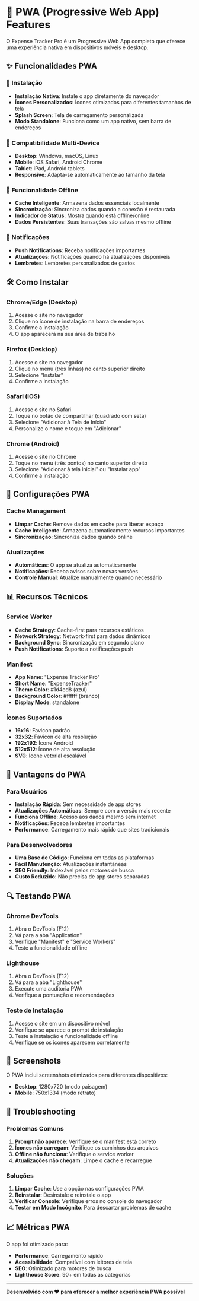 # 📱 PWA (Progressive Web App) Features

O Expense Tracker Pro é um Progressive Web App completo que oferece uma experiência nativa em dispositivos móveis e desktop.

## ✨ Funcionalidades PWA

### 🚀 Instalação
- **Instalação Nativa**: Instale o app diretamente do navegador
- **Ícones Personalizados**: Ícones otimizados para diferentes tamanhos de tela
- **Splash Screen**: Tela de carregamento personalizada
- **Modo Standalone**: Funciona como um app nativo, sem barra de endereços

### 📱 Compatibilidade Multi-Device
- **Desktop**: Windows, macOS, Linux
- **Mobile**: iOS Safari, Android Chrome
- **Tablet**: iPad, Android tablets
- **Responsive**: Adapta-se automaticamente ao tamanho da tela

### 🔄 Funcionalidade Offline
- **Cache Inteligente**: Armazena dados essenciais localmente
- **Sincronização**: Sincroniza dados quando a conexão é restaurada
- **Indicador de Status**: Mostra quando está offline/online
- **Dados Persistentes**: Suas transações são salvas mesmo offline

### 🔔 Notificações
- **Push Notifications**: Receba notificações importantes
- **Atualizações**: Notificações quando há atualizações disponíveis
- **Lembretes**: Lembretes personalizados de gastos

## 🛠️ Como Instalar

### Chrome/Edge (Desktop)
1. Acesse o site no navegador
2. Clique no ícone de instalação na barra de endereços
3. Confirme a instalação
4. O app aparecerá na sua área de trabalho

### Firefox (Desktop)
1. Acesse o site no navegador
2. Clique no menu (três linhas) no canto superior direito
3. Selecione "Instalar"
4. Confirme a instalação

### Safari (iOS)
1. Acesse o site no Safari
2. Toque no botão de compartilhar (quadrado com seta)
3. Selecione "Adicionar à Tela de Início"
4. Personalize o nome e toque em "Adicionar"

### Chrome (Android)
1. Acesse o site no Chrome
2. Toque no menu (três pontos) no canto superior direito
3. Selecione "Adicionar à tela inicial" ou "Instalar app"
4. Confirme a instalação

## 🔧 Configurações PWA

### Cache Management
- **Limpar Cache**: Remove dados em cache para liberar espaço
- **Cache Inteligente**: Armazena automaticamente recursos importantes
- **Sincronização**: Sincroniza dados quando online

### Atualizações
- **Automáticas**: O app se atualiza automaticamente
- **Notificações**: Receba avisos sobre novas versões
- **Controle Manual**: Atualize manualmente quando necessário

## 📊 Recursos Técnicos

### Service Worker
- **Cache Strategy**: Cache-first para recursos estáticos
- **Network Strategy**: Network-first para dados dinâmicos
- **Background Sync**: Sincronização em segundo plano
- **Push Notifications**: Suporte a notificações push

### Manifest
- **App Name**: "Expense Tracker Pro"
- **Short Name**: "ExpenseTracker"
- **Theme Color**: #1d4ed8 (azul)
- **Background Color**: #ffffff (branco)
- **Display Mode**: standalone

### Ícones Suportados
- **16x16**: Favicon padrão
- **32x32**: Favicon de alta resolução
- **192x192**: Ícone Android
- **512x512**: Ícone de alta resolução
- **SVG**: Ícone vetorial escalável

## 🚀 Vantagens do PWA

### Para Usuários
- **Instalação Rápida**: Sem necessidade de app stores
- **Atualizações Automáticas**: Sempre com a versão mais recente
- **Funciona Offline**: Acesso aos dados mesmo sem internet
- **Notificações**: Receba lembretes importantes
- **Performance**: Carregamento mais rápido que sites tradicionais

### Para Desenvolvedores
- **Uma Base de Código**: Funciona em todas as plataformas
- **Fácil Manutenção**: Atualizações instantâneas
- **SEO Friendly**: Indexável pelos motores de busca
- **Custo Reduzido**: Não precisa de app stores separadas

## 🔍 Testando PWA

### Chrome DevTools
1. Abra o DevTools (F12)
2. Vá para a aba "Application"
3. Verifique "Manifest" e "Service Workers"
4. Teste a funcionalidade offline

### Lighthouse
1. Abra o DevTools (F12)
2. Vá para a aba "Lighthouse"
3. Execute uma auditoria PWA
4. Verifique a pontuação e recomendações

### Teste de Instalação
1. Acesse o site em um dispositivo móvel
2. Verifique se aparece o prompt de instalação
3. Teste a instalação e funcionalidade offline
4. Verifique se os ícones aparecem corretamente

## 📱 Screenshots

O PWA inclui screenshots otimizados para diferentes dispositivos:
- **Desktop**: 1280x720 (modo paisagem)
- **Mobile**: 750x1334 (modo retrato)

## 🔧 Troubleshooting

### Problemas Comuns
1. **Prompt não aparece**: Verifique se o manifest está correto
2. **Ícones não carregam**: Verifique os caminhos dos arquivos
3. **Offline não funciona**: Verifique o service worker
4. **Atualizações não chegam**: Limpe o cache e recarregue

### Soluções
1. **Limpar Cache**: Use a opção nas configurações PWA
2. **Reinstalar**: Desinstale e reinstale o app
3. **Verificar Console**: Verifique erros no console do navegador
4. **Testar em Modo Incógnito**: Para descartar problemas de cache

## 📈 Métricas PWA

O app foi otimizado para:
- **Performance**: Carregamento rápido
- **Acessibilidade**: Compatível com leitores de tela
- **SEO**: Otimizado para motores de busca
- **Lighthouse Score**: 90+ em todas as categorias

---

**Desenvolvido com ❤️ para oferecer a melhor experiência PWA possível**

